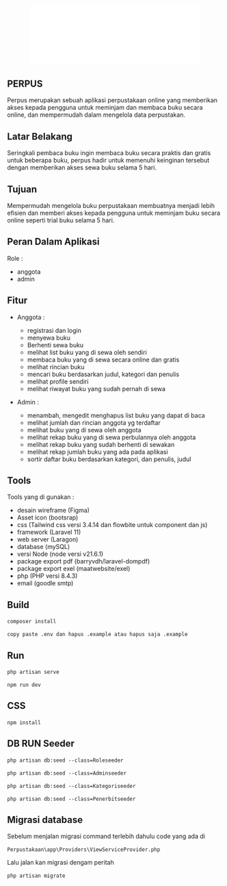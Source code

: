 <p align="center"><img src="public\img\logo.png" width="400" alt="Laravel Logo"></p>

<!-- <p align="center">
<a href="https://github.com/laravel/framework/actions"><img src="https://github.com/laravel/framework/workflows/tests/badge.svg" alt="Build Status"></a>
<a href="https://packagist.org/packages/laravel/framework"><img src="https://img.shields.io/packagist/dt/laravel/framework" alt="Total Downloads"></a>
<a href="https://packagist.org/packages/laravel/framework"><img src="https://img.shields.io/packagist/v/laravel/framework" alt="Latest Stable Version"></a>
<a href="https://packagist.org/packages/laravel/framework"><img src="https://img.shields.io/packagist/l/laravel/framework" alt="License"></a>
</p> -->

## PERPUS

Perpus merupakan sebuah aplikasi perpustakaan online yang memberikan akses kepada pengguna untuk meminjam dan membaca buku secara online, dan mempermudah dalam mengelola data perpustakan.

<!-- - [Simple, fast routing engine](https://laravel.com/docs/routing).
- [Powerful dependency injection container](https://laravel.com/docs/container).
- Multiple back-ends for [session](https://laravel.com/docs/session) and [cache](https://laravel.com/docs/cache) storage.
- Expressive, intuitive [database ORM](https://laravel.com/docs/eloquent).
- Database agnostic [schema migrations](https://laravel.com/docs/migrations).
- [Robust background job processing](https://laravel.com/docs/queues).
- [Real-time event broadcasting](https://laravel.com/docs/broadcasting). -->


## Latar Belakang

Seringkali pembaca buku ingin membaca buku secara praktis dan gratis untuk beberapa buku, perpus hadir untuk memenuhi keinginan tersebut dengan memberikan akses sewa buku selama 5 hari.

## Tujuan 

Mempermudah mengelola buku perpustakaan membuatnya menjadi lebih efisien dan memberi akses kepada pengguna untuk meminjam buku secara online seperti trial buku selama 5 hari.

## Peran Dalam Aplikasi

Role : 

*	anggota
*	admin

## Fitur 

* Anggota :
    * registrasi dan login
    * menyewa buku
    * Berhenti sewa buku
    * melihat list buku yang di sewa oleh sendiri
    * membaca buku yang di sewa secara online dan gratis
    * melihat rincian buku
    * mencari buku berdasarkan judul, kategori dan penulis
    * melihat profile sendiri
    * melihat riwayat buku yang sudah pernah di sewa

* Admin :
    * menambah, mengedit menghapus list buku yang dapat di baca
    * melihat jumlah dan rincian anggota yg terdaftar
    * melihat buku yang di sewa oleh anggota 
    * melihat rekap buku yang di sewa perbulannya oleh anggota
    * melihat rekap buku yang sudah berhenti di sewakan
    * melihat rekap jumlah buku yang ada pada aplikasi
    * sortir daftar buku berdasarkan kategori, dan penulis, judul

## Tools 

Tools yang di gunakan :
*	desain wireframe (Figma)
*   Asset icon (bootsrap)
*	css (Tailwind css versi 3.4.14 dan flowbite untuk component dan js) 
*	framework (Laravel 11)
*	web server (Laragon)
*	database (mySQL)
*	versi Node (node versi v21.6.1)
*	package export pdf (barryvdh/laravel-dompdf)
*	package export exel (maatwebsite/exel)
*	php (PHP versi 8.4.3)
*   email (goodle smtp)

## Build 

```
composer install
```

```
copy paste .env dan hapus .example atau hapus saja .example
```

## Run  

```
php artisan serve
```

```
npm run dev
```
##  CSS 

```
npm install
```

##  DB RUN Seeder

```
php artisan db:seed --class=Roleseeder
```
```
php artisan db:seed --class=Adminseeder
```
```
php artisan db:seed --class=Kategoriseeder
```
```
php artisan db:seed --class=Penerbitseeder
```
## Migrasi database

Sebelum menjalan migrasi command terlebih dahulu code yang ada di 
```
Perpustakaan\app\Providers\ViewServiceProvider.php
```

Lalu jalan kan migrasi dengam peritah 
```
php artisan migrate
```



<!-- ## Laravel Sponsors

We would like to extend our thanks to the following sponsors for funding Laravel development. If you are interested in becoming a sponsor, please visit the [Laravel Partners program](https://partners.laravel.com).

### Premium Partners

- **[Vehikl](https://vehikl.com/)**
- **[Tighten Co.](https://tighten.co)**
- **[WebReinvent](https://webreinvent.com/)**
- **[Kirschbaum Development Group](https://kirschbaumdevelopment.com)**
- **[64 Robots](https://64robots.com)**
- **[Curotec](https://www.curotec.com/services/technologies/laravel/)**
- **[Cyber-Duck](https://cyber-duck.co.uk)**
- **[DevSquad](https://devsquad.com/hire-laravel-developers)**
- **[Jump24](https://jump24.co.uk)**
- **[Redberry](https://redberry.international/laravel/)**
- **[Active Logic](https://activelogic.com)**
- **[byte5](https://byte5.de)**
- **[OP.GG](https://op.gg)**

## Contributing

Thank you for considering contributing to the Laravel framework! The contribution guide can be found in the [Laravel documentation](https://laravel.com/docs/contributions).

## Code of Conduct

In order to ensure that the Laravel community is welcoming to all, please review and abide by the [Code of Conduct](https://laravel.com/docs/contributions#code-of-conduct).

## Security Vulnerabilities

If you discover a security vulnerability within Laravel, please send an e-mail to Taylor Otwell via [taylor@laravel.com](mailto:taylor@laravel.com). All security vulnerabilities will be promptly addressed.

## License

The Laravel framework is open-sourced software licensed under the [MIT license](https://opensource.org/licenses/MIT). -->
